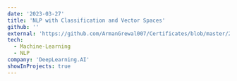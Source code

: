 ```yaml
---
date: '2023-03-27'
title: 'NLP with Classification and Vector Spaces'
github: ''
external: 'https://github.com/ArmanGrewal007/Certificates/blob/master/2023_03_27_Coursera_NLP1.pdf'
tech:
  - Machine-Learning
  - NLP
company: 'DeepLearning.AI'
showInProjects: true
---
```



